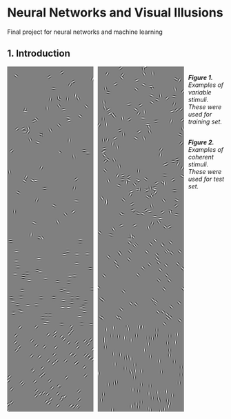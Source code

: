 # Neural Networks and Visual Illusions
Final project for neural networks and machine learning

## 1. Introduction
<p>
<img src="stim_1_39.jpeg"
     alt="stimulus example"
     height=200
     style="float: left; margin-right: 10px;" />
<img src="stim_1_69.jpeg"
     alt="stimulus example"
     height=200
     style="float: left; margin-right: 10px;" /> 
<img src="stim_2_23.jpeg"
     alt="stimulus example"
     height=200
     style="float: left; margin-right: 10px;" /> 
<img src="stim_9_82.jpeg"
     alt="stimulus example"
     height=200
     style="float: left; margin-right: 10px;" /> 
<em><br><strong>Figure 1.</strong> Examples of variable stimuli. These were used for training set. </em>
<p>

<p>
<img src="teststim_28_62.jpeg"
     alt="stimulus example"
     height=200
     style="float: left; margin-right: 10px;" />
<img src="teststim_29_59.jpeg"
     alt="stimulus example"
     height=200
     style="float: left; margin-right: 10px;" /> 
<img src="teststim_78_80.jpeg"
     alt="stimulus example"
     height=200
     style="float: left; margin-right: 10px;" /> 
<img src="teststim_90_76.jpeg"
     alt="stimulus example"
     height=200
     style="float: left; margin-right: 10px;" /> 
<em><br><strong>Figure 2.</strong> Examples of coherent stimuli. These were used for test set. </em>
<p>
